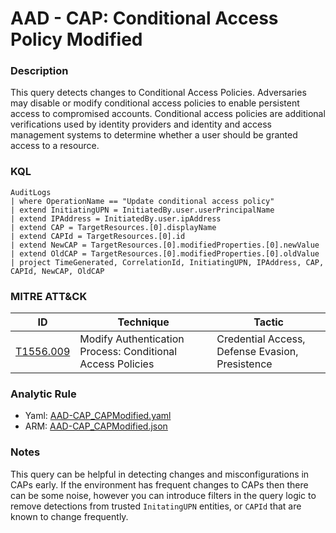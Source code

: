 # AAD - CAP: Conditional Access Policy Modified

### Description
This query detects changes to Conditional Access Policies. Adversaries may disable or modify conditional access policies to enable persistent access to compromised accounts. Conditional access policies are additional verifications used by identity providers and identity and access management systems to determine whether a user should be granted access to a resource.

### KQL
```kql
AuditLogs
| where OperationName == "Update conditional access policy"
| extend InitiatingUPN = InitiatedBy.user.userPrincipalName
| extend IPAddress = InitiatedBy.user.ipAddress
| extend CAP = TargetResources.[0].displayName
| extend CAPId = TargetResources.[0].id
| extend NewCAP = TargetResources.[0].modifiedProperties.[0].newValue
| extend OldCAP = TargetResources.[0].modifiedProperties.[0].oldValue
| project TimeGenerated, CorrelationId, InitiatingUPN, IPAddress, CAP, CAPId, NewCAP, OldCAP
```

### MITRE ATT&CK
| ID | Technique | Tactic |
|----|-----------|--------|
| [T1556.009](https://attack.mitre.org/techniques/T1556/009/) | Modify Authentication Process: Conditional Access Policies | Credential Access, Defense Evasion, Presistence |

### Analytic Rule
- Yaml: [AAD-CAP_CAPModified.yaml](https://github.com/KernelCaleb/Kustonomicon/blob/main/Analytic%20Rules/Azure%20Active%20Directory/AAD-CAP_CAPModified.yaml)
- ARM: [AAD-CAP_CAPModified.json](https://github.com/KernelCaleb/KQL/blob/main/Analytic%20Rules/Azure%20Active%20Directory/AAD-CAP_CAPModified.json)

### Notes
This query can be helpful in detecting changes and misconfigurations in CAPs early. If the environment has frequent changes to CAPs then there can be some noise, however you can introduce filters in the query logic to remove detections from trusted `InitatingUPN` entities, or `CAPId` that are known to change frequently.

